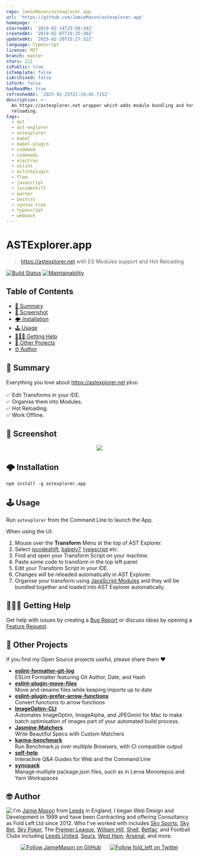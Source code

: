 ```yaml
---
repo: JamieMason/astexplorer.app
url: 'https://github.com/JamieMason/astexplorer.app'
homepage: ''
starredAt: '2019-02-14T23:50:34Z'
createdAt: '2019-02-07T19:25:30Z'
updatedAt: '2025-02-20T15:27:52Z'
language: TypeScript
license: MIT
branch: master
stars: 121
isPublic: true
isTemplate: false
isArchived: false
isFork: false
hasReadMe: true
refreshedAt: '2025-02-25T21:19:45.715Z'
description: >-
  An https://astexplorer.net wrapper which adds module bundling and hot
  reloading.
tags:
  - ast
  - ast-explorer
  - astexplorer
  - babel
  - babel-plugin
  - codemod
  - codemods
  - electron
  - eslint
  - eslintplugin
  - flow
  - javascript
  - jscodeshift
  - parser
  - postcss
  - syntax-tree
  - typescript
  - webpack
---
```


# ASTExplorer.app

> https://astexplorer.net with ES Modules support and Hot Reloading

[![Build Status](http://img.shields.io/travis/JamieMason/ASTExplorer.app/master.svg?style=flat-square)](https://travis-ci.org/JamieMason/ASTExplorer.app)
[![Maintainability](https://api.codeclimate.com/v1/badges/d1475b03168b4d3598cf/maintainability)](https://codeclimate.com/github/JamieMason/ASTExplorer.app/maintainability)

## Table of Contents

- [📣 Summary](#-summary)
- [📸 Screenshot](#-screenshot)
- [🌩 Installation](#-installation)
- [🕹 Usage](#-usage)
- [🙋🏿‍♂️ Getting Help](#♂️-getting-help)
- [👀 Other Projects](#-other-projects)
- [🤓 Author](#-author)

## 📣 Summary

Everything you love about https://astexplorer.net plus:<br><br>✅ Edit
Transforms in your IDE. <br>✅ Organise them into Modules. <br>✅ Hot Reloading.
<br>✅ Work Offline.

## 📸 Screenshot

<center><img src="./static/screenshot.png?raw=true"></center>

## 🌩 Installation

```
npm install -g astexplorer.app
```

## 🕹 Usage

Run `astexplorer` from the Command Line to launch the App.

When using the UI:

1. Mouse over the **Transform** Menu at the top of AST Explorer.
1. Select [jscodeshift], [babelv7], [typescript] etc.
1. Find and open your Transform Script on your machine.
1. Paste some code to transform in the top left panel.
1. Edit your Transform Script in your IDE.
1. Changes will be reloaded automatically in AST Explorer.
1. Organise your transform using [JavaScript Modules] and they will be bundled
   together and loaded into AST Explorer automatically.

[babelv7]: https://eslint.org/docs/developer-guide/working-with-rules
[javascript modules]:
  https://developer.mozilla.org/en-US/docs/Web/JavaScript/Guide/Modules
[jscodeshift]: https://github.com/facebook/jscodeshift
[typescript]: https://www.typescriptlang.org/
[vs code]: https://code.visualstudio.com

## 🙋🏿‍♂️ Getting Help

Get help with issues by creating a [Bug Report] or discuss ideas by opening a
[Feature Request].

[bug report]:
  https://github.com/JamieMason/ASTExplorer.app/issues/new?template=bug_report.md
[feature request]:
  https://github.com/JamieMason/ASTExplorer.app/issues/new?template=feature_request.md

## 👀 Other Projects

If you find my Open Source projects useful, please share them ❤️

- [**eslint-formatter-git-log**](https://github.com/JamieMason/eslint-formatter-git-log)<br>ESLint
  Formatter featuring Git Author, Date, and Hash
- [**eslint-plugin-move-files**](https://github.com/JamieMason/eslint-plugin-move-files)<br>Move
  and rename files while keeping imports up to date
- [**eslint-plugin-prefer-arrow-functions**](https://github.com/JamieMason/eslint-plugin-prefer-arrow-functions)<br>Convert
  functions to arrow functions
- [**ImageOptim-CLI**](https://github.com/JamieMason/ImageOptim-CLI)<br>Automates
  ImageOptim, ImageAlpha, and JPEGmini for Mac to make batch optimisation of
  images part of your automated build process.
- [**Jasmine-Matchers**](https://github.com/JamieMason/Jasmine-Matchers)<br>Write
  Beautiful Specs with Custom Matchers
- [**karma-benchmark**](https://github.com/JamieMason/karma-benchmark)<br>Run
  Benchmark.js over multiple Browsers, with CI compatible output
- [**self-help**](https://github.com/JamieMason/self-help#readme)<br>Interactive
  Q&A Guides for Web and the Command Line
- [**syncpack**](https://github.com/JamieMason/syncpack#readme)<br>Manage
  multiple package.json files, such as in Lerna Monorepos and Yarn Workspaces

## 🤓 Author

<img src="https://www.gravatar.com/avatar/acdf106ce071806278438d8c354adec8?s=100" align="left">

I'm [Jamie Mason] from [Leeds] in England, I began Web Design and Development in
1999 and have been Contracting and offering Consultancy as Fold Left Ltd
since 2012. Who I've worked with includes [Sky Sports], [Sky Bet], [Sky Poker],
The [Premier League], [William Hill], [Shell], [Betfair], and Football Clubs
including [Leeds United], [Spurs], [West Ham], [Arsenal], and more.

<div align="center">

[![Follow JamieMason on GitHub][github badge]][github]      [![Follow fold_left on Twitter][twitter badge]][twitter]

</div>

<!-- images -->

[github badge]:
  https://img.shields.io/github/followers/JamieMason.svg?style=social&label=Follow
[twitter badge]:
  https://img.shields.io/twitter/follow/fold_left.svg?style=social&label=Follow

<!-- links -->

[arsenal]: https://www.arsenal.com
[betfair]: https://www.betfair.com
[github]: https://github.com/JamieMason
[jamie mason]: https://www.linkedin.com/in/jamiemasonleeds
[leeds united]: https://www.leedsunited.com/
[leeds]: https://www.instagram.com/visitleeds
[premier league]: https://www.premierleague.com
[shell]: https://www.shell.com
[sky bet]: https://www.skybet.com
[sky poker]: https://www.skypoker.com
[sky sports]: https://www.skysports.com
[spurs]: https://www.tottenhamhotspur.com
[twitter]: https://twitter.com/fold_left
[west ham]: https://www.whufc.com
[william hill]: https://www.williamhill.com
